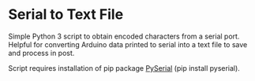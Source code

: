 # Serial to Text File

Simple Python 3 script to obtain encoded characters from a serial port. Helpful for converting Arduino data printed to serial into a text file to save and process in post. 

Script requires installation of pip package [PySerial](https://pypi.org/project/pyserial/) (pip install pyserial).